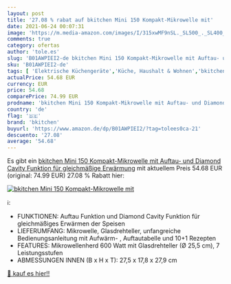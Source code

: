 ```yaml
---
layout: post
title: '27.08 % rabat auf bkitchen Mini 150 Kompakt-Mikrowelle mit'
date: 2021-06-24 00:07:31
image: 'https://m.media-amazon.com/images/I/315xwMF9nSL._SL500_._SL400_.jpg'
comments: true
category: ofertas
author: 'tole.es'
slug: 'B01AWPIEI2-de bkitchen Mini 150 Kompakt-Mikrowelle mit Auftau- und...'
sku: 'B01AWPIEI2-de'
tags: [ 'Elektrische Küchengeräte','Küche, Haushalt & Wohnen','bkitchen', ]
actualPrice: 54.68 EUR
currency: EUR
price: 54.68
comparePrice: 74.99 EUR
prodname: 'bkitchen Mini 150 Kompakt-Mikrowelle mit Auftau- und Diamond Cavity Funktion für gleichmäßige Erwärmung'
country: 'de'
flag: '🇩🇪'
brand: 'bkitchen'
buyurl: 'https://www.amazon.de/dp/B01AWPIEI2/?tag=tolees0ca-21'
descuento: '27.08'
average: '54.68'
---
```


Es gibt ein [bkitchen Mini 150 Kompakt-Mikrowelle mit Auftau- und Diamond Cavity Funktion für gleichmäßige Erwärmung](https://www.amazon.de/dp/B01AWPIEI2/?tag=tolees0ca-21) mit aktuellem Preis 54.68 EUR (original: 74.99 EUR) 27.08 % Rabatt hier:

[![bkitchen Mini 150 Kompakt-Mikrowelle mit](https://m.media-amazon.com/images/I/315xwMF9nSL._SL500_._SL400_.jpg)](https://www.amazon.de/dp/B01AWPIEI2/?tag=tolees0ca-21)

ℹ️:

- FUNKTIONEN: Auftau Funktion und Diamond Cavity Funktion für gleichmäßiges Erwärmen der Speisen
- LIEFERUMFANG: Mikrowelle, Glasdrehteller, unfangreiche Bedienungsanleitung mit Aufwärm- , Auftautabelle und 10+1 Rezepten
- FEATURES: Mikrowellenherd 600 Watt mit Glasdrehteller (Ø 25,5 cm), 7 Leistungsstufen
- ABMESSUNGEN INNEN (B x H x T): 27,5 x 17,8 x 27,9 cm

[🛒 kauf es hier!!](https://www.amazon.de/dp/B01AWPIEI2/?tag=tolees0ca-21)
